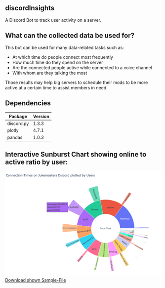 ## discordInsights
A Discord Bot to track user activity on a server. 



## What can the collected data be used for?
This bot can be used for many data-related tasks such as:
<ul>
  <li>At which time do people connect most frequently</li>  
  <li>How much time do they spend on the server</li>
  <li>Are the connected people active while connected to a voice channel</li>
  <li>With whom are they talking the most</li>  
</ul>
Those results may help big servers to schedule their mods to be more active at a certain time to assist members in need.

## Dependencies
| Package | Version |
| ------------- | ------------- |
| discord.py  | 1.3.3 |
| plotly  | 4.7.1 |
| pandas  | 1.0.3 |



## Interactive Sunburst Chart showing online to active ratio by user:<br>
<img src="media/discordInsights.png"  alt="Online to offline Ratio SunburstChart"/><br>
<a href="media/exampleData.html">Download shown Sample-File</a>
